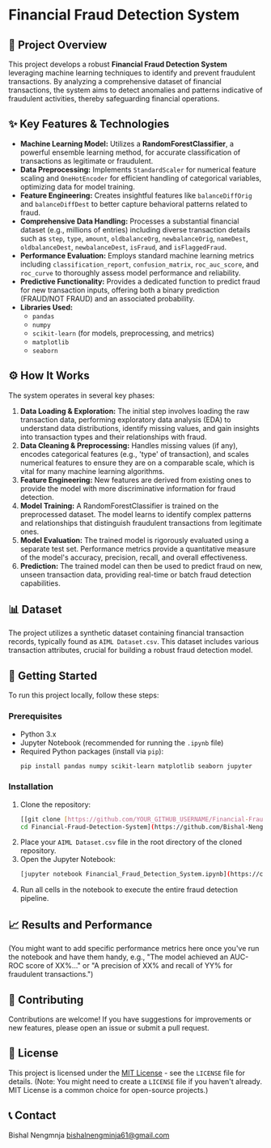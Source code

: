 # Financial Fraud Detection System

## 🌟 Project Overview

This project develops a robust **Financial Fraud Detection System** leveraging machine learning techniques to identify and prevent fraudulent transactions. By analyzing a comprehensive dataset of financial transactions, the system aims to detect anomalies and patterns indicative of fraudulent activities, thereby safeguarding financial operations.

## ✨ Key Features & Technologies

* **Machine Learning Model:** Utilizes a **RandomForestClassifier**, a powerful ensemble learning method, for accurate classification of transactions as legitimate or fraudulent.
* **Data Preprocessing:** Implements `StandardScaler` for numerical feature scaling and `OneHotEncoder` for efficient handling of categorical variables, optimizing data for model training.
* **Feature Engineering:** Creates insightful features like `balanceDiffOrig` and `balanceDiffDest` to better capture behavioral patterns related to fraud.
* **Comprehensive Data Handling:** Processes a substantial financial dataset (e.g., millions of entries) including diverse transaction details such as `step`, `type`, `amount`, `oldbalanceOrg`, `newbalanceOrig`, `nameDest`, `oldbalanceDest`, `newbalanceDest`, `isFraud`, and `isFlaggedFraud`.
* **Performance Evaluation:** Employs standard machine learning metrics including `classification_report`, `confusion_matrix`, `roc_auc_score`, and `roc_curve` to thoroughly assess model performance and reliability.
* **Predictive Functionality:** Provides a dedicated function to predict fraud for new transaction inputs, offering both a binary prediction (FRAUD/NOT FRAUD) and an associated probability.
* **Libraries Used:**
    * `pandas`
    * `numpy`
    * `scikit-learn` (for models, preprocessing, and metrics)
    * `matplotlib`
    * `seaborn`

## ⚙️ How It Works

The system operates in several key phases:

1.  **Data Loading & Exploration:** The initial step involves loading the raw transaction data, performing exploratory data analysis (EDA) to understand data distributions, identify missing values, and gain insights into transaction types and their relationships with fraud.
2.  **Data Cleaning & Preprocessing:** Handles missing values (if any), encodes categorical features (e.g., 'type' of transaction), and scales numerical features to ensure they are on a comparable scale, which is vital for many machine learning algorithms.
3.  **Feature Engineering:** New features are derived from existing ones to provide the model with more discriminative information for fraud detection.
4.  **Model Training:** A RandomForestClassifier is trained on the preprocessed dataset. The model learns to identify complex patterns and relationships that distinguish fraudulent transactions from legitimate ones.
5.  **Model Evaluation:** The trained model is rigorously evaluated using a separate test set. Performance metrics provide a quantitative measure of the model's accuracy, precision, recall, and overall effectiveness.
6.  **Prediction:** The trained model can then be used to predict fraud on new, unseen transaction data, providing real-time or batch fraud detection capabilities.

## 📊 Dataset

The project utilizes a synthetic dataset containing financial transaction records, typically found as `AIML Dataset.csv`. This dataset includes various transaction attributes, crucial for building a robust fraud detection model.

## 🚀 Getting Started

To run this project locally, follow these steps:

### Prerequisites

* Python 3.x
* Jupyter Notebook (recommended for running the `.ipynb` file)
* Required Python packages (install via `pip`):
    ```bash
    pip install pandas numpy scikit-learn matplotlib seaborn jupyter
    ```

### Installation

1.  Clone the repository:
    ```bash
    [[git clone [https://github.com/YOUR_GITHUB_USERNAME/Financial-Fraud-Detection-System.git](https://github.com/YOUR_GITHUB_USERNAME/Financial-Fraud-Detection-System.git)
    cd Financial-Fraud-Detection-System](https://github.com/Bishal-Nengminja/Financial_Fraud_Detection_System/blob/main/Financial_Fraud_Detection_System.ipynb)](https://github.com/Bishal-Nengminja/Financial_Fraud_Detection_System)
    ```
2.  Place your `AIML Dataset.csv` file in the root directory of the cloned repository.
3.  Open the Jupyter Notebook:
    ```bash
    [jupyter notebook Financial_Fraud_Detection_System.ipynb](https://colab.research.google.com/drive/1k2syqA0UGAn6Xgyrko24A3ZrDKcobgTO)
    ```
4.  Run all cells in the notebook to execute the entire fraud detection pipeline.

## 📈 Results and Performance

(You might want to add specific performance metrics here once you've run the notebook and have them handy, e.g., "The model achieved an AUC-ROC score of XX%..." or "A precision of XX% and recall of YY% for fraudulent transactions.")

## 🤝 Contributing

Contributions are welcome! If you have suggestions for improvements or new features, please open an issue or submit a pull request.

## 📄 License

This project is licensed under the [MIT License](LICENSE) - see the `LICENSE` file for details.
(Note: You might need to create a `LICENSE` file if you haven't already. MIT License is a common choice for open-source projects.)

## 📞 Contact

Bishal Nengmnja
bishalnengminja61@gmail.com
